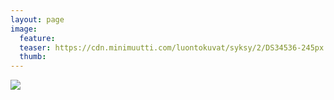 ```yaml
---
layout: page
image:
  feature:
  teaser: https://cdn.minimuutti.com/luontokuvat/syksy/2/DS34536-245px.jpg
  thumb:
---
```


![](https://cdn.minimuutti.com/luontokuvat/syksy/2/DS34536-800px.jpg)
